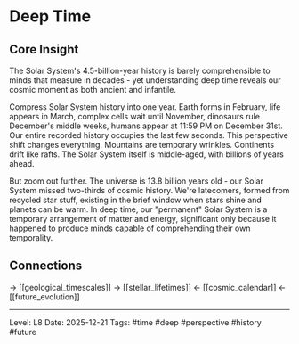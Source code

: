 # Deep Time

## Core Insight
The Solar System's 4.5-billion-year history is barely comprehensible to minds that measure in decades - yet understanding deep time reveals our cosmic moment as both ancient and infantile.

Compress Solar System history into one year. Earth forms in February, life appears in March, complex cells wait until November, dinosaurs rule December's middle weeks, humans appear at 11:59 PM on December 31st. Our entire recorded history occupies the last few seconds. This perspective shift changes everything. Mountains are temporary wrinkles. Continents drift like rafts. The Solar System itself is middle-aged, with billions of years ahead.

But zoom out further. The universe is 13.8 billion years old - our Solar System missed two-thirds of cosmic history. We're latecomers, formed from recycled star stuff, existing in the brief window when stars shine and planets can be warm. In deep time, our "permanent" Solar System is a temporary arrangement of matter and energy, significant only because it happened to produce minds capable of comprehending their own temporality.

## Connections
→ [[geological_timescales]]
→ [[stellar_lifetimes]]
← [[cosmic_calendar]]
← [[future_evolution]]

---
Level: L8
Date: 2025-12-21
Tags: #time #deep #perspective #history #future